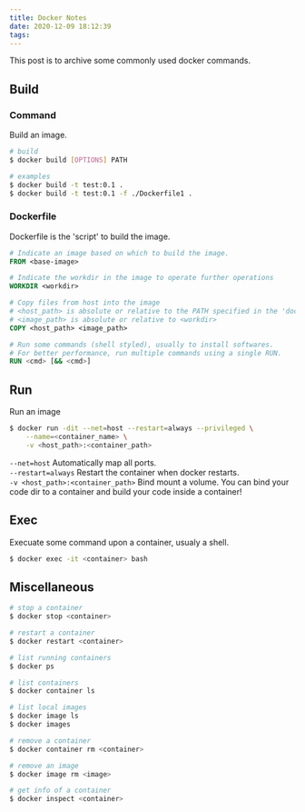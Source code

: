 ```yaml
---
title: Docker Notes
date: 2020-12-09 18:12:39
tags:
---
```


This post is to archive some commonly used docker commands.

## Build
### Command
Build an image.
```bash
# build
$ docker build [OPTIONS] PATH

# examples
$ docker build -t test:0.1 .
$ docker build -t test:0.1 -f ./Dockerfile1 .
```

### Dockerfile
Dockerfile is the 'script' to build the image.
```dockerfile
# Indicate an image based on which to build the image.
FROM <base-image>

# Indicate the workdir in the image to operate further operations
WORKDIR <workdir>

# Copy files from host into the image
# <host_path> is absolute or relative to the PATH specified in the 'docker build' command
# <image_path> is absolute or relative to <workdir>
COPY <host_path> <image_path>

# Run some commands (shell styled), usually to install softwares.
# For better performance, run multiple commands using a single RUN.
RUN <cmd> [&& <cmd>]
```

## Run
Run an image
```bash
$ docker run -dit --net=host --restart=always --privileged \
    --name=<container_name> \
    -v <host_path>:<container_path>
```
`--net=host` Automatically map all ports.  
`--restart=always` Restart the container when docker restarts.  
`-v <host_path>:<container_path>` Bind mount a volume. You can bind your code dir to a container and build your code inside a container!

## Exec
Execuate some command upon a container, usualy a shell.
```bash
$ docker exec -it <container> bash
```

## Miscellaneous
```bash
# stop a container
$ docker stop <container>

# restart a container
$ docker restart <container>

# list running containers
$ docker ps

# list containers
$ docker container ls

# list local images
$ docker image ls
$ docker images

# remove a container
$ docker container rm <container>

# remove an image
$ docker image rm <image>

# get info of a container
$ docker inspect <container>
```
